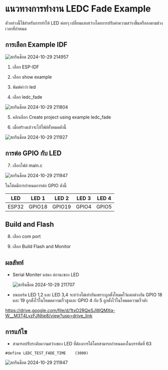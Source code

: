 # แนวทางการทำงาน LEDC Fade Example

ตัวอย่างนี้ใช้สำหรับการทำให้ LED ค่อยๆ เปลี่ยนแสงสว่างโดยการปรับค่าความสว่างขึ้นหรือลงตามช่วงเวลาที่กำหนด

## การเลือก Example IDF

![สกรีนช็อต 2024-10-29 214957](https://github.com/user-attachments/assets/31a851f3-17ed-4f9b-91cb-baf9f5fd0aa7)

1. เลือก ESP-IDF

2. เลือก show example

3. พิมพ์คำว่า led

4. เลือก ledc_fade

![สกรีนช็อต 2024-10-29 211804](https://github.com/user-attachments/assets/32a50e46-6185-44af-8a88-2fd5fd8fecd7)


5. คลิกเลือก Create project using example ledc_fade

6. เมื่อสร้างแล้วจะไก้ไฟล์ทั้งหมดดังนี้

![สกรีนช็อต 2024-10-29 211927](https://github.com/user-attachments/assets/77e50b5a-2af0-4b55-993e-b35e035986e2)

## การต่อ GPIO กับ LED 

7. เลือกไฟล์ main.c

![สกรีนช็อต 2024-10-29 211947](https://github.com/user-attachments/assets/d13d5874-df14-4a58-9ab4-56cd282eaab2)

ในโค้ดมีการกำหนดการต่อ GPIO ดังนี้

|      LED           | LED 1 | LED 2 | LED 3 | LED 4 |
| --------------- | --------- | --------- | --------- | --------- |
|     ESP32       | GPIO18    | GPIO19    | GPIO4     | GPIO5     |

## Build and Flash

8. เลือก com port

9. เลือก Build Flash and Monitor

## ผลลัพท์

- Serial Moniter แสดง สถานะของ LED

  ![สกรีนช็อต 2024-10-29 211707](https://github.com/user-attachments/assets/1f30bc3e-1344-481e-8d92-6ad13d74597d)


- บนบอร์ด LED 1,2 และ LED 3,4 จะสว่างไม่เท่ากันเพราะถูกตั้งโหมดไว้แตกต่างกัน GPIO 18 และ 19 ถูกตั้งไว้ในโหมดความเร็วสูงและ GPIO 4 กับ 5 ถูกตั้งไว้ในโหมดความเร็วต่ำ

https://drive.google.com/file/d/1txO2RQeSJWQMXq-W__M3T4LyzFJNtie8/view?usp=drive_link


## การแก้ไข
- สามารถปรับระดับความสว่างของ LED ที่ต้องการได้โดยสามารถกำหนดลงในบรรทัดที่ 63
  
```
#define LEDC_TEST_FADE_TIME    (3000)
```

![สกรีนช็อต 2024-10-29 211947](https://github.com/user-attachments/assets/a4c7c528-e8af-4f8f-ba91-356b06e6d5e8)

